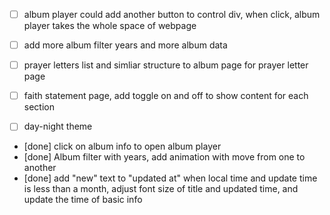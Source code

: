 * [  ] album player could add another button to control div, when click, album player takes the whole space of webpage
* [  ] add more album filter years and more album data
* [  ] prayer letters list and simliar structure to album page for prayer letter page

* [  ] faith statement page, add toggle on and off to show content for each section

* [  ] day-night theme

* [done] click on album info to open album player
* [done] Album filter with years, add animation with move from one to another
* [done] add "new" text to "updated at" when local time and update time is less than a month, adjust font size of title and updated time, and update the time of basic info
